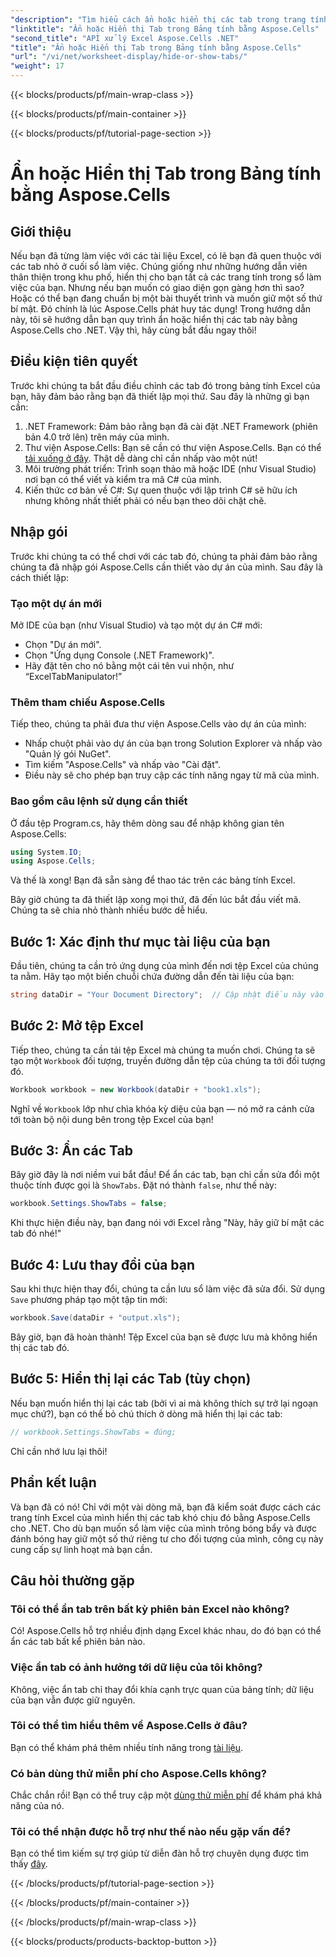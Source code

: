 ```yaml
---
"description": "Tìm hiểu cách ẩn hoặc hiển thị các tab trong trang tính Excel bằng Aspose.Cells cho .NET trong hướng dẫn toàn diện, từng bước này."
"linktitle": "Ẩn hoặc Hiển thị Tab trong Bảng tính bằng Aspose.Cells"
"second_title": "API xử lý Excel Aspose.Cells .NET"
"title": "Ẩn hoặc Hiển thị Tab trong Bảng tính bằng Aspose.Cells"
"url": "/vi/net/worksheet-display/hide-or-show-tabs/"
"weight": 17
---
```


{{< blocks/products/pf/main-wrap-class >}}

{{< blocks/products/pf/main-container >}}

{{< blocks/products/pf/tutorial-page-section >}}

# Ẩn hoặc Hiển thị Tab trong Bảng tính bằng Aspose.Cells

## Giới thiệu

Nếu bạn đã từng làm việc với các tài liệu Excel, có lẽ bạn đã quen thuộc với các tab nhỏ ở cuối sổ làm việc. Chúng giống như những hướng dẫn viên thân thiện trong khu phố, hiển thị cho bạn tất cả các trang tính trong sổ làm việc của bạn. Nhưng nếu bạn muốn có giao diện gọn gàng hơn thì sao? Hoặc có thể bạn đang chuẩn bị một bài thuyết trình và muốn giữ một số thứ bí mật. Đó chính là lúc Aspose.Cells phát huy tác dụng! Trong hướng dẫn này, tôi sẽ hướng dẫn bạn quy trình ẩn hoặc hiển thị các tab này bằng Aspose.Cells cho .NET. Vậy thì, hãy cùng bắt đầu ngay thôi!

## Điều kiện tiên quyết

Trước khi chúng ta bắt đầu điều chỉnh các tab đó trong bảng tính Excel của bạn, hãy đảm bảo rằng bạn đã thiết lập mọi thứ. Sau đây là những gì bạn cần:

1. .NET Framework: Đảm bảo rằng bạn đã cài đặt .NET Framework (phiên bản 4.0 trở lên) trên máy của mình.
2. Thư viện Aspose.Cells: Bạn sẽ cần có thư viện Aspose.Cells. Bạn có thể [tải xuống ở đây](https://releases.aspose.com/cells/net/). Thật dễ dàng chỉ cần nhấp vào một nút!
3. Môi trường phát triển: Trình soạn thảo mã hoặc IDE (như Visual Studio) nơi bạn có thể viết và kiểm tra mã C# của mình.
4. Kiến thức cơ bản về C#: Sự quen thuộc với lập trình C# sẽ hữu ích nhưng không nhất thiết phải có nếu bạn theo dõi chặt chẽ.

## Nhập gói

Trước khi chúng ta có thể chơi với các tab đó, chúng ta phải đảm bảo rằng chúng ta đã nhập gói Aspose.Cells cần thiết vào dự án của mình. Sau đây là cách thiết lập:

### Tạo một dự án mới

Mở IDE của bạn (như Visual Studio) và tạo một dự án C# mới:

- Chọn "Dự án mới".
- Chọn "Ứng dụng Console (.NET Framework)". 
- Hãy đặt tên cho nó bằng một cái tên vui nhộn, như “ExcelTabManipulator!”

### Thêm tham chiếu Aspose.Cells

Tiếp theo, chúng ta phải đưa thư viện Aspose.Cells vào dự án của mình:

- Nhấp chuột phải vào dự án của bạn trong Solution Explorer và nhấp vào "Quản lý gói NuGet".
- Tìm kiếm "Aspose.Cells" và nhấp vào "Cài đặt". 
- Điều này sẽ cho phép bạn truy cập các tính năng ngay từ mã của mình.

### Bao gồm câu lệnh sử dụng cần thiết

Ở đầu tệp Program.cs, hãy thêm dòng sau để nhập không gian tên Aspose.Cells:

```csharp
using System.IO;
using Aspose.Cells;
```

Và thế là xong! Bạn đã sẵn sàng để thao tác trên các bảng tính Excel.

Bây giờ chúng ta đã thiết lập xong mọi thứ, đã đến lúc bắt đầu viết mã. Chúng ta sẽ chia nhỏ thành nhiều bước dễ hiểu.

## Bước 1: Xác định thư mục tài liệu của bạn

Đầu tiên, chúng ta cần trỏ ứng dụng của mình đến nơi tệp Excel của chúng ta nằm. Hãy tạo một biến chuỗi chứa đường dẫn đến tài liệu của bạn:

```csharp
string dataDir = "Your Document Directory";  // Cập nhật điều này vào đường dẫn thư mục của bạn
```

## Bước 2: Mở tệp Excel

Tiếp theo, chúng ta cần tải tệp Excel mà chúng ta muốn chơi. Chúng ta sẽ tạo một `Workbook` đối tượng, truyền đường dẫn tệp của chúng ta tới đối tượng đó.

```csharp
Workbook workbook = new Workbook(dataDir + "book1.xls");
```

Nghĩ về `Workbook` lớp như chìa khóa kỳ diệu của bạn — nó mở ra cánh cửa tới toàn bộ nội dung bên trong tệp Excel của bạn!

## Bước 3: Ẩn các Tab

Bây giờ đây là nơi niềm vui bắt đầu! Để ẩn các tab, bạn chỉ cần sửa đổi một thuộc tính được gọi là `ShowTabs`. Đặt nó thành `false`, như thế này:

```csharp
workbook.Settings.ShowTabs = false;
```

Khi thực hiện điều này, bạn đang nói với Excel rằng "Này, hãy giữ bí mật các tab đó nhé!"

## Bước 4: Lưu thay đổi của bạn

Sau khi thực hiện thay đổi, chúng ta cần lưu sổ làm việc đã sửa đổi. Sử dụng `Save` phương pháp tạo một tập tin mới:

```csharp
workbook.Save(dataDir + "output.xls");
```

Bây giờ, bạn đã hoàn thành! Tệp Excel của bạn sẽ được lưu mà không hiển thị các tab đó.

## Bước 5: Hiển thị lại các Tab (tùy chọn)

Nếu bạn muốn hiển thị lại các tab (bởi vì ai mà không thích sự trở lại ngoạn mục chứ?), bạn có thể bỏ chú thích ở dòng mã hiển thị lại các tab:

```csharp
// workbook.Settings.ShowTabs = đúng;
```

Chỉ cần nhớ lưu lại thôi!

## Phần kết luận

Và bạn đã có nó! Chỉ với một vài dòng mã, bạn đã kiểm soát được cách các trang tính Excel của mình hiển thị các tab khó chịu đó bằng Aspose.Cells cho .NET. Cho dù bạn muốn sổ làm việc của mình trông bóng bẩy và được đánh bóng hay giữ một số thứ riêng tư cho đối tượng của mình, công cụ này cung cấp sự linh hoạt mà bạn cần. 

## Câu hỏi thường gặp

### Tôi có thể ẩn tab trên bất kỳ phiên bản Excel nào không?
Có! Aspose.Cells hỗ trợ nhiều định dạng Excel khác nhau, do đó bạn có thể ẩn các tab bất kể phiên bản nào.

### Việc ẩn tab có ảnh hưởng tới dữ liệu của tôi không?
Không, việc ẩn tab chỉ thay đổi khía cạnh trực quan của bảng tính; dữ liệu của bạn vẫn được giữ nguyên.

### Tôi có thể tìm hiểu thêm về Aspose.Cells ở đâu?
Bạn có thể khám phá thêm nhiều tính năng trong [tài liệu](https://reference.aspose.com/cells/net/).

### Có bản dùng thử miễn phí cho Aspose.Cells không?
Chắc chắn rồi! Bạn có thể truy cập một [dùng thử miễn phí](https://releases.aspose.com/) để khám phá khả năng của nó.

### Tôi có thể nhận được hỗ trợ như thế nào nếu gặp vấn đề?
Bạn có thể tìm kiếm sự trợ giúp từ diễn đàn hỗ trợ chuyên dụng được tìm thấy [đây](https://forum.aspose.com/c/cells/9).

{{< /blocks/products/pf/tutorial-page-section >}}

{{< /blocks/products/pf/main-container >}}

{{< /blocks/products/pf/main-wrap-class >}}

{{< blocks/products/products-backtop-button >}}